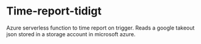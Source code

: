 # Time-report-tidigt

Azure serverless function to time report on trigger. Reads a google takeout json stored in a storage account in microsoft azure.
